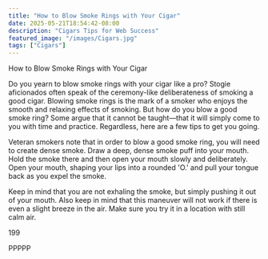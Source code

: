 ```yaml
---
title: "How to Blow Smoke Rings with Your Cigar"
date: 2025-05-21T18:54:42-08:00
description: "Cigars Tips for Web Success"
featured_image: "/images/Cigars.jpg"
tags: ["Cigars"]
---
```


How to Blow Smoke Rings with Your Cigar

Do you yearn to blow smoke rings with your cigar like a pro?  Stogie aficionados often speak of the ceremony-like deliberateness of smoking a good cigar.  Blowing smoke rings is the mark of a smoker who enjoys the smooth and relaxing effects of smoking.  But how do you blow a good smoke ring?  Some argue that it cannot be taught—that it will simply come to you with time and practice.  Regardless, here are a few tips to get you going.

Veteran smokers note that in order to blow a good smoke ring, you will need to create dense smoke.  Draw a deep, dense smoke puff into your mouth.  Hold the smoke there and then open your mouth slowly and deliberately.  Open your mouth, shaping your lips into a rounded 'O.' and pull your tongue back as you expel the smoke.  

Keep in mind that you are not exhaling the smoke, but simply pushing it out of your mouth.  Also keep in mind that this maneuver will not work if there is even a slight breeze in the air.  Make sure you try it in a location with still calm air.  

199

PPPPP

